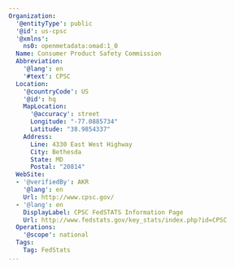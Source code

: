 ```yaml
---
Organization:
  '@entityType': public
  '@id': us-cpsc
  '@xmlns':
    ns0: openmetadata:omad:1_0
  Name: Consumer Product Safety Commission
  Abbreviation:
    '@lang': en
    '#text': CPSC
  Location:
    '@countryCode': US
    '@id': hq
    MapLocation:
      '@accuracy': street
      Longitude: "-77.0885734"
      Latitude: "38.9854337"
    Address:
      Line: 4330 East West Highway
      City: Bethesda
      State: MD
      Postal: "20814"
  WebSite:
  - '@verifiedBy': AKR
    '@lang': en
    Url: http://www.cpsc.gov/
  - '@lang': en
    DisplayLabel: CPSC FedSTATS Information Page
    Url: http://www.fedstats.gov/key_stats/index.php?id=CPSC
  Operations:
    '@scope': national
  Tags:
    Tag: FedStats
...
```

